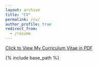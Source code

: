 ```yaml
---
layout: archive
title: "CV"
permalink: /cv/
author_profile: true
redirect_from:
  - /resume
---
```


[Click to View My Curriculum Vitae in PDF](../files/resume_2024.pdf)


{% include base_path %}


